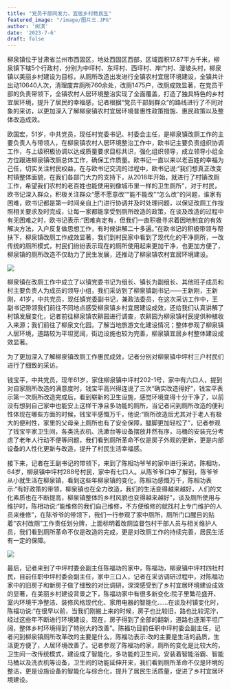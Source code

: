 ```yaml
---
title: "党员干部同发力，宜居乡村稳民生"
featured_image: "/image/图片三.JPG"
author: '树淇'
date: '2023-7-6'
draft: false
---
```


柳泉镇位于甘肃省兰州市西固区，地处西固区西部，区域面积17.87平方千米，柳泉镇下辖5个行政村，分别为中坪村、东坪村、西坪村、岸门村、漫坡头村，柳泉镇以美丽乡村建设为目标，从厕所改造出发进行全镇农村宜居环境建设，全镇共计出动10640人次，清理废弃厕所760余处，改厕1475户，改厕成效显著，在党员干部的负责带领下，全镇农村人居环境整治实现了全面覆盖，打造了独具特色的乡村宜居环境，提升了居民的幸福感，记者根据“党员干部到群众”的路线进行了不同对象的采访，以更加深入了解柳泉镇农村宜居环境普惠性政策措施、惠民政策以及整体改造成效。

欧国宏，51岁，中共党员，现任村党委书记、村委会主任，是柳泉镇改厕工作的主要负责人与带领人，在柳泉镇农村人居环境整治工作中，欧书记主要负责组织协调工作，与上级积极协调以达成质量要求目标共识，强化组织领导，成立领导小组全方位跟进柳泉镇改厕总体工作，确保工作质量。欧书记一直以来以老百姓的幸福为己任，切实关注村民权益，在与欧书记交流的过程中，欧书记说:“我们想真正改变村镇整体面貌，在我们各部门大力的支持下，从2018年开始，就进行了村镇改厕工作，希望我们农村的老百姓也能使用到像城市里一样的卫生厕所”，对于村民，欧书记深入群众，积极关注群众“愿不愿意改”“能不能改”“怎么改”的问题，谁家有困难，欧书记都是第一时间亲自上门进行协调并及时处理问题，以保证改厕工作按照相关要求及时完成，让每一家都能享受到厕所改造的政策，在谈及改造的过程中有无困难之时，欧书记表示:“困难肯定有，但我们一直积极寻求着因地制宜的有效解决方法，入户反复做思想工作，有时候讲解二十多遍。”在欧书记的积极带领与帮扶下，柳泉镇改厕工作成效显著，我们到村民家中看到了现代化的干净厕所，一改传统的厕所模式，村民们纷纷表示现在的厕所使用起来更加干净，也更加方便了，柳泉镇的厕所改造不仅助力了民生发展，还推动了柳泉镇农村宜居环境建设。

![](/image/图片13.JPG)

柳泉镇在改厕工作中成立了以镇党委书记为组长、镇长为副组长、其他班子成员和村主要负责人为成员的领导小组，我们采访到了柳泉镇副书记——王新刚，王新刚，41岁，中共党员，现任镇党委副书记，兼政法委员，在这次采访工作中，王副书记带领我们前往不同地点感受柳泉镇乡村宜居建设成效，还给我们认真讲解了村镇发展变化，记者前往柳泉镇农耕园进行调查，农耕园为柳泉镇村民提供种植收入来源；我们前往了柳泉文化园，了解当地旅游文化建设情况；整体参观了柳泉镇人居环境，道路较为平坦宽阔，街边设施也较为完善，柳泉镇宜居乡村整体建设成效显著。

为了更加深入了解柳泉镇改厕工作惠民成效，记者分别对柳泉镇中坪村三户村民们进行了细致的采访。

钱宝平，中共党员，现年61岁，家住柳泉镇中坪村202-1号，家中有六口人，提到对自家厕所改造的满意度时，钱宝平高兴得连说了三次“确实改造得好”，钱宝平表示第一次厕所改造完成后，看到崭新的卫生设施，感觉环境变得十分干净了，以前没有想到自己家中也能安上这样干净且多功能的厕所，当记者问到厕所改造的便利性体现在哪些方面的时候，钱宝平感慨万千，他说:“厕所改造后尤其对于老人有极大的便利性，家里的父母亲上厕所也有了安全保障，腿脚更加轻松了”，记者参观了钱宝平家卫生间，各类洗衣机、洗漱台等设备摆放井然有序，马桶的安装充分考虑了老年人行动不便等问题，我们看到厕所革命不仅是房子外观的更新，更是内部设备的人性化更新与改造，提升了村民生活幸福感。

接下来，记者在王副书记的带领下，来到了陈相功爷爷的家中进行采访。陈相功，64岁，柳泉镇中坪村288号村民，家中有七口人。从陈爷爷口中了解到，陈爷爷从小就生活在柳泉镇，看到这些年柳泉镇的变化，陈相功感慨万千，陈相功表示:“有好政策的带领，柳泉镇也在全力改造，我们的生活变得越来越好，人们的文化素质也在不断提高，柳泉镇整体的乡村风貌也变得越来越好”，谈及厕所使用与维护时，陈相功说:“能维修的我们自己维修，不方便维修的就找村上专门维护的人员来维修”，在陈爷爷的带领下，我们一行参观了家中厕所，厕所门口醒目的贴着“农村改厕”工作责任划分牌，上面标明着改厕监督包村干部人员与相关维护人员，我们看到厕所革命不仅是改造的完成，更是对改厕工作的持续完善，居民生活有一定的保障。

![](/image/图片14.JPG)

最后，记者来到了中坪村委会副主任陈福功的家中，陈福功，柳泉镇中坪村四社村民，目前任职中坪村委会副主任，家中三口人，记者在采访调研过程中，对陈福功家中的旧房子和新房子做了细致的对比调研，深深感受到了乡村宜居环境建设成效的显著，在美丽乡村建设背景之下，陈福功家中有很多新变化:院子里繁花盛开、室内环境干净整洁、装修风格现代化、家用电器的智能化……在谈及村镇变化时，陈福功说:“在很早以前，当我们刚搬上来的时候，房子也比较旧，路也比较泥泞，经过这些年不断进行环境建设，现在，房子得到了全部的翻新，道路也逐渐平坦广阔，整体乡村环境得到了特别大的改善”。陈福功目前任职中坪村委会副主任，记者问到柳泉镇厕所改革改的主要是什么，陈福功表示:改的主要是生活的品质，生活更方便了，人居环境改善了。记者参观了陈福功的家，厕所的变化是比较大的，卫生间一改传统模式，建设成了智能化，多功能的卫生间，安装着智能浴霸、智能马桶以及洗衣机等设备，卫生间的功能延伸开来，我们看到厕所革命不仅是环境的整洁，更是设施设备的智能化与综合化，提升了居民生活质量，促进了乡村宜居环境建设。



